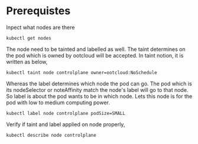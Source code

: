 # Prerequistes

Inpect what nodes are there

`kubectl get nodes`

The node need to be tainted and labelled as well.
The taint determines on the pod which is owned by ootcloud will be accepted.
In taint notion, it is written as below,

`kubectl taint node controlplane owner=ootcloud:NoSchedule`

Whereas the label determines which node the pod can go. The pod which is its nodeSelector or noteAffinity match the node's label will go to that node.
So label is about the pod wants to be in which node. Lets this node is for the pod with low to medium computing power.

`kubectl label node controlplane podSize=SMALL`

Verify if taint and label applied on node properly,

`kubectl describe node controlplane`

